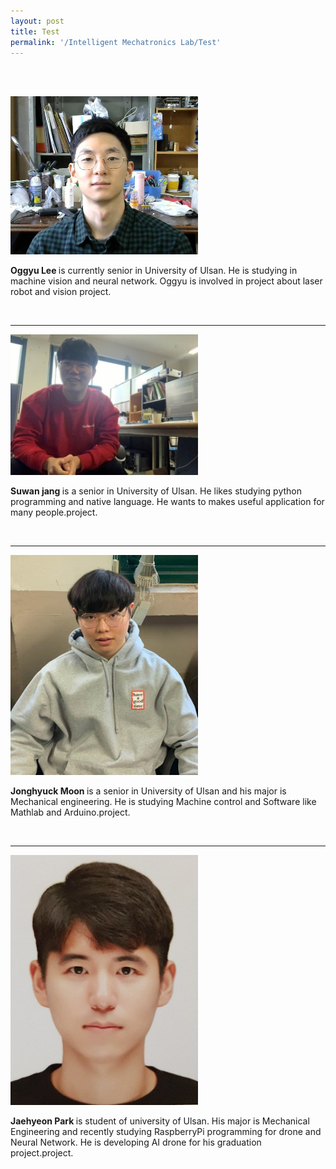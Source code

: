 ```yaml
---
layout: post
title: Test
permalink: '/Intelligent Mechatronics Lab/Test'
---
```


<br><br>

<img src="../assets/img/oggyu.jpg" alt="oggyu" width="300">

<strong> Oggyu Lee </strong>is currently senior in University of Ulsan. He is studying in machine vision and neural network. Oggyu is involved in project about laser robot and vision project. 

<br>
<hr>

<img src="../assets/img/suwan.jpg" alt="suwan" width="300">

<strong> Suwan jang </strong>is a senior in University of Ulsan. He likes studying python programming and native language. He wants to makes useful application for many people.project. 

<br>
<hr>

<img src="../assets/img/jong.png" alt="jong" width="300">

<strong> Jonghyuck Moon </strong>is a senior in University of Ulsan and his major is Mechanical engineering. He is studying Machine control and Software like Mathlab and Arduino.project. 

<br>
<hr>

<img src="../assets/img/Jaehyeon.jpg" alt="Jaehyeon" width="300">

<strong> Jaehyeon Park </strong>is student of university of Ulsan. His major is Mechanical Engineering and recently studying RaspberryPi programming for drone and Neural Network. He is developing AI drone for his graduation project.project. 

<br>